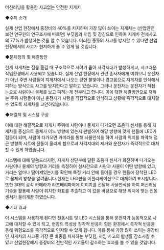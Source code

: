 머신러닝을 활용한 사고없는 안전한 지게차

◆주제 소개

실제 산업 현장에서 중장비의 40%를 차지하며 가장 많이 쓰이는 지게차는 (산업안전 보건 연구원의 연구조사에 따르면) 부딪힘과 끼임 및 감김으로 인하여 지게차 전체사고의 77%가 발생하는 것을 알 수 있습니다. 이러한 종류의 사고를 방지할 수 있다면 산업현장에서의 사고가 현저하게 줄 수 있게 될 것입니다.

◆문제정의 및 해결방안

현재 지게차는 짐을 옮길 때 구조적으로 시야가 좁아 사각지대가 발생하게고, 시끄러운 작업환경에서 사용되고 있습니다. 실제 산업 현장에서 관련 종사자에게 여쭤보니 운전자가 아닌 주변 사람들이 지게차에서 나오는 강한 불빛이나 경고음으로 지게차를 인식해서 피하는 방식으로 사고를 방지한다고 말하고 있습니다. 그러나 운전자는 운전자가 직접 눈으로 사람이나 물체를 보고 피하는게 전부라고 합니다. 이에 대한 해결방안으로 저희는 주위 사람들이 아닌 운전자가 사람을 직접적으로 인식하고 상황에 즉각적으로 대처할 수 있도록 지게차를 고안하였습니다.

◆해결책 및 시스템 구상

이에 대한 해결책으로 지게차 주위에 사람이나 물체가 다가오면 초음파 센서를 통해 지게차를 중심으로 물체가 어느 방향에 있는지 판별하여 해당 방향에 맞게 핸들에 LED가 점등이 되며, 사람이  다가오면 카메라를 통해 사물인식을 하여 사람의 위치를 파악해 접근 방향쪽 시트에 진동이 울리게 함으로써 사각지대의 제거와 운전자가 즉각적으로 대처할 수 있게 하였습니다.

시스템에 대해 말씀드리자면, 지게차 상단부에 달린 초음파 센서가 회전하며 다가오는 사람이나 물체의 방향과 거리를 측정하여 실시간으로 사람과 사물이 어떤 방향에 있고, 거리는 얼마나 떨어져있는지를 확인해 특정 거리 안에 들어올 경우 핸들에 장착된 LED로 물체의 방향을 알려줍니다.현재는 LED판을 어플리케이션으로 대체하여 표시합니다.
또한 3대의 광각 카메라가 라즈베리파이에 이미지를 전달해 사물인식을 하여 머신러닝 기술을 활용해 사람이 위치한 좌표를 추출하고 이 값을 바탕으로 해당 위치에 맞는 진동센서가 울리게끔 하였습니다.

◆기대 효과

이 시스템을 사용하게 된다면 진동시트 및 LED 시스템을 통해 운전자가 능동적으로 사고에 대처할 수 있게 되고, 현장의 특성상 청각적 반응이 힘든 환경에서 촉각적 반응을 통해 위험요소를 즉각적으로 인지할 수 있게 됩니다. 이를 통해 가장 많이 쓰이는 중장비인 지게차의 사고중 가장 큰 비중을 차지하는 부딪힘, 끼임 사고의 발생률 감소시킬 수 있고 산업현장에서 중장비의 전반적인 사고율이 감소하는 효과를 볼 수 있을 것입니다.


